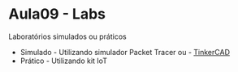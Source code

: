 # Aula09 - Labs
Laboratórios simulados ou práticos
- Simulado - Utilizando simulador Packet Tracer ou - [TinkerCAD](https://www.tinkercad.com/)
- Prático - Utilizando kit IoT